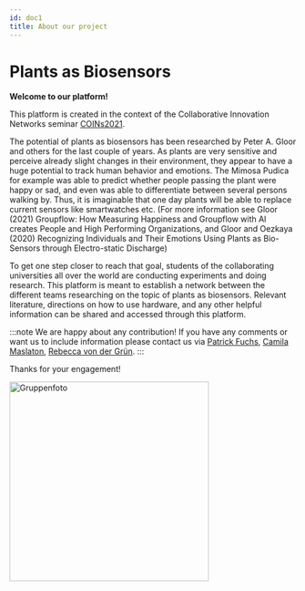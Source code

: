 ```yaml
---
id: doc1
title: About our project
---
```


# Plants as Biosensors

**Welcome to our platform!**

This platform is created in the context of the Collaborative Innovation Networks seminar [COINs2021](https://sites.google.com/view/coinseminar21/home).

The potential of plants as biosensors has been researched by Peter A. Gloor and others for the last couple of years. As plants are very sensitive and perceive already slight changes in their environment, they appear to have a huge potential to track human behavior and emotions. The Mimosa Pudica for example was able to predict whether people passing the plant were happy or sad, and even was able to differentiate between several persons walking by. Thus, it is imaginable that one day plants will be able to replace current sensors like smartwatches etc.
(For more information see Gloor (2021) Groupflow: How Measuring Happiness and Groupflow with AI creates People and High Performing Organizations, and Gloor and Oezkaya (2020) Recognizing Individuals and Their Emotions Using Plants as Bio-Sensors through Electro-static Discharge)

To get one step closer to reach that goal, students of the collaborating universities all over the world are conducting experiments and doing research.
This platform is meant to establish a network between the different teams researching on the topic of plants as biosensors. Relevant literature, directions on how to use hardware, and any other helpful information can be shared and accessed through this platform.

:::note
We are happy about any contribution! If you have any comments or want us to include information please contact us via [Patrick Fuchs](mailto:patrick.fuchs@stud.uni-bamberg.de), [Camila Maslaton](mailto:camila-ines.maslaton@stud.uni-bamberg.de), [Rebecca von der Grün](mailto:rebecca.von-der-gruen@stud.uni-bamberg.de).
:::

Thanks for your engagement!

<img src="/img/Gruppenfoto.jpg" alt="Gruppenfoto" width="350"/>
